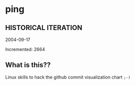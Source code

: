 # ping

## HISTORICAL ITERATION
2004-09-17

Incremented: 2664

## What is this?? 
Linux skills to hack the github commit visualization chart `;-)`
